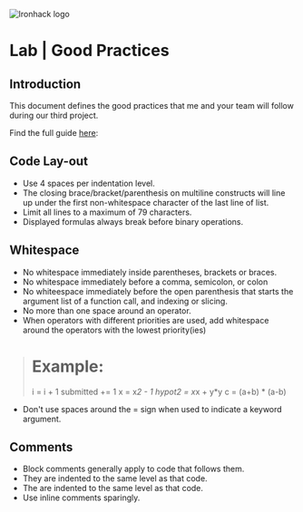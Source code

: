 ![Ironhack logo](https://i.imgur.com/1QgrNNw.png)

# Lab | Good Practices

## Introduction
This document defines the good practices that me and your team will follow during our third project.

Find the full guide [here](https://www.python.org/dev/peps/pep-0008/#whitespace-in-expressions-and-statements):

## Code Lay-out
* Use 4 spaces per indentation level.
* The closing brace/bracket/parenthesis on multiline constructs will line up under the first non-whitespace character of the last line of list.
* Limit all lines to a maximum of 79 characters.
* Displayed formulas always break before binary operations.

## Whitespace
* No whitespace immediately inside parentheses, brackets or braces.
* No whitespace immediately before a comma, semicolon, or colon
* No whiteespace immediately before the open parenthesis that starts the argument list of a function call, and indexing or slicing.
* No more than one space around an operator.
* When operators with different priorities are used, add whitespace around the operators with the lowest priority(ies)
> # Example:
>i = i + 1
>submitted += 1
>x = x*2 - 1
>hypot2 = x*x + y*y
>c = (a+b) * (a-b)

* Don't use spaces around the = sign when used to indicate a keyword argument.

## Comments
* Block comments generally apply to code that follows them.
* They are indented to the same level as that code.
* The are indented to the same level as that code.
* Use inline comments sparingly.

